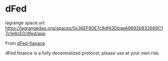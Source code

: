 # dFed

lagrange space url: https://lagrangedao.org/spaces/0x36EF80E7c9df43DbaeA9892b932689C17c1e8cE0/dfed/app

From [dFed-fianace](https://github.com/dFed-finance/interface)

dFed.finance is a fully decentralized protocol, please use at your own risk.
